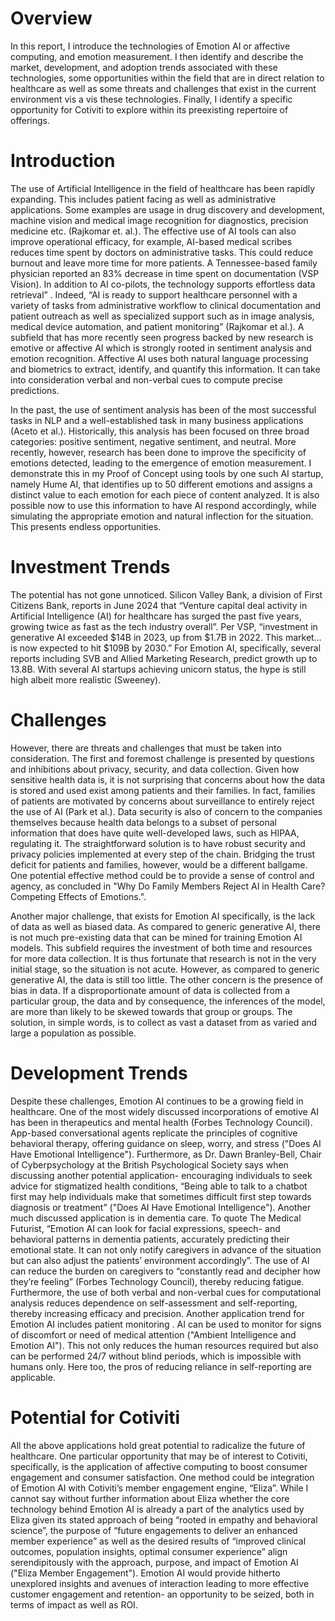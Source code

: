 # Overview
In this report, I introduce the technologies of Emotion AI or affective computing, and emotion measurement. I then identify and describe the market, development, and adoption trends associated with these technologies, some opportunities within the field that are in direct relation to healthcare as well as some threats and challenges that exist in the current environment vis a vis these technologies. Finally, I identify a specific opportunity for Cotiviti to explore within its preexisting repertoire of offerings.

# Introduction 
The use of Artificial Intelligence in the field of healthcare has been rapidly expanding. This includes patient facing as well as administrative applications. Some examples are usage in drug discovery and development, machine vision and medical image recognition for diagnostics, precision medicine etc. (Rajkomar et. al.). The effective use of AI tools can also improve operational efficacy, for example, AI-based medical scribes reduces time spent by doctors on administrative tasks. This could reduce burnout and leave more time for more patients. A Tennessee-based family physician reported an 83% decrease in time spent on documentation (VSP Vision). In addition to AI co-pilots, the technology supports effortless data retrieval” . Indeed, “AI is ready to support healthcare personnel with a variety of tasks from administrative workflow to clinical documentation and patient outreach as well as specialized support such as in image analysis, medical device automation, and patient monitoring” (Rajkomar et al.). A subfield that has more recently seen progress backed by new research is emotive or affective AI which is strongly rooted in sentiment analysis and emotion recognition. Affective AI uses both natural language processing and biometrics to extract, identify, and quantify this information. It can take into consideration verbal and non-verbal cues to compute precise predictions. 

In the past, the use of sentiment analysis has been of the most successful tasks in NLP and a well-established task in many business applications (Aceto et al.). Historically, this analysis has been focused on three broad categories: positive sentiment, negative sentiment, and neutral. More recently, however, research has been done to improve the specificity of emotions detected, leading to the emergence of emotion measurement. I demonstrate this in my Proof of Concept using tools by one such AI startup, namely Hume AI, that identifies up to 50 different emotions and assigns a distinct value to each emotion for each piece of content analyzed. It is also possible now to use this information to have AI respond accordingly, while simulating the appropriate emotion and natural inflection for the situation. This presents endless opportunities.

# Investment Trends
The potential has not gone unnoticed. Silicon Valley Bank, a division of First Citizens Bank, reports in June 2024 that “Venture capital deal activity in Artificial Intelligence (AI) for healthcare has surged the past five years, growing twice as fast as the tech industry overall”. Per VSP, “investment in generative AI exceeded $14B in 2023, up from $1.7B in 2022. This market…is now expected to hit $109B by 2030.” For Emotion AI, specifically, several reports including SVB and Allied Marketing Research, predict growth up to 13.8B. With several AI startups achieving unicorn status, the hype is still high albeit more realistic (Sweeney).

# Challenges
However, there are threats and challenges that must be taken into consideration. The first and foremost challenge is presented by questions and inhibitions about privacy, security, and data collection. Given how sensitive health data is, it is not surprising that concerns about how the data is stored and used exist among patients and their families. In fact, families of patients are motivated by concerns about surveillance to entirely reject the use of AI (Park et al.). Data security is also of concern to the companies themselves because health data belongs to a subset of personal information that does have quite well-developed laws, such as HIPAA, regulating it. The straightforward solution is to have robust security and privacy policies implemented at every step of the chain. Bridging the trust deficit for patients and families, however, would be a different ballgame. One potential effective method could be to provide a sense of control and agency, as concluded in "Why Do Family Members Reject AI in Health Care? Competing Effects of Emotions.".

Another major challenge, that exists for Emotion AI specifically, is the lack of data as well as biased data. As compared to generic generative AI, there is not much pre-existing data that can be mined for training Emotion AI models. This subfield requires the investment of both time and resources for more data collection. It is thus fortunate that research is not in the very initial stage, so the situation is not acute. However, as compared to generic generative AI, the data is still too little. The other concern is the presence of bias in data. If a disproportionate amount of data is collected from a particular group, the data and by consequence, the inferences of the model, are more than likely to be skewed towards that group or groups. The solution, in simple words, is to collect as vast a dataset from as varied and large a population as possible.

# Development Trends
Despite these challenges, Emotion AI continues to be a growing field in healthcare. One of the most widely discussed incorporations of emotive AI has been in therapeutics and mental health (Forbes Technology Council). App-based conversational agents replicate the principles of cognitive behavioral therapy, offering guidance on sleep, worry, and stress ("Does AI Have Emotional Intelligence"). Furthermore, as Dr. Dawn Branley-Bell, Chair of Cyberpsychology at the British Psychological Society says when discussing another potential application- encouraging individuals to seek advice for stigmatized health conditions, “Being able to talk to a chatbot first may help individuals make that sometimes difficult first step towards diagnosis or treatment” ("Does AI Have Emotional Intelligence").  Another much discussed application is in dementia care. To quote The Medical Futurist, “Emotion AI can look for facial expressions, speech- and behavioral patterns in dementia patients, accurately predicting their emotional state. It can not only notify caregivers in advance of the situation but can also adjust the patients’ environment accordingly”. The use of AI can reduce the burden on caregivers to “constantly read and decipher how they’re feeling” (Forbes Technology Council), thereby reducing fatigue. Furthermore, the use of both verbal and non-verbal cues for computational analysis reduces dependence on self-assessment and self-reporting, thereby increasing efficacy and precision. Another application trend for Emotion AI includes patient monitoring . AI can be used to monitor for signs of discomfort or need of medical attention ("Ambient Intelligence and Emotion AI"). This not only reduces the human resources required but also can be performed 24/7 without blind periods, which is impossible with humans only. Here too, the pros of reducing reliance in self-reporting are applicable. 

# Potential for Cotiviti
All the above applications hold great potential to radicalize the future of healthcare. One particular opportunity that may be of interest to Cotiviti, specifically, is the application of affective computing to boost consumer engagement and consumer satisfaction. One method could be integration of Emotion AI with Cotiviti’s member engagement engine, “Eliza”. While I cannot say without further information about Eliza whether the core technology behind Emotion AI is already a part of the analytics used by Eliza given its stated approach of being “rooted in empathy and behavioral science”, the purpose of “future engagements to deliver an enhanced member experience” as well as the desired results of “improved clinical outcomes, population insights, optimal consumer experience” align serendipitously with the approach, purpose, and impact of Emotion AI ("Eliza Member Engagement"). Emotion AI would provide hitherto unexplored insights and avenues of interaction leading to more effective customer engagement and retention- an opportunity to be seized, both in terms of impact as well as ROI. 
